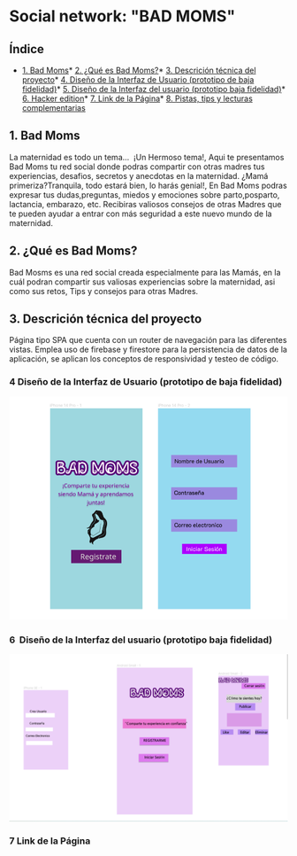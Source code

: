 # Social network: "BAD MOMS"
## Índice
* [1. Bad Moms](#1-Bad-Moms)* [2. ¿Qué es Bad Moms?](#2-¿Qué-es-Bad-Moms?)* [3. Descrición técnica del proyecto](#3-Descrición-técnica-del-proyecto)* [4. Diseño de la Interfaz de Usuario (prototipo de baja fidelidad)](#4-Diseño-de-la-Interfaz-de-Usuario-(prototipo-de-baja-fidelidad))* [5. Diseño de la Interfaz del usuario (prototipo baja fidelidad)](#5-Diseño-de-la-Interfaz-del-usuario-(prototipo-baja-fidelidad))* [6. Hacker edition](#6-hacker-edition)* [7. Link de la Página](#7-Link-de-la-Página)* [8. Pistas, tips y lecturas complementarias](#8-pistas-tips-y-lecturas-complementarias)
## 1. Bad Moms
La maternidad es todo un tema...  ¡Un Hermoso tema!, Aqui te presentamos Bad Moms tu red social donde podras compartir con otras madres tus experiencias, desafios, secretos y anecdotas en la maternidad.
¿Mamá primeriza?Tranquila, todo estará bien, lo harás genial!, En Bad Moms podras expresar tus dudas,preguntas, miedos y emociones sobre parto,posparto, lactancia, embarazo, etc. Recibiras valiosos consejos de otras Madres que te pueden ayudar a entrar con más seguridad a este nuevo mundo de la maternidad. 

## 2. ¿Qué es Bad Moms?
Bad Mosms es una red social creada especialmente para las Mamás, en la cuál podran compartir sus valiosas experiencias sobre la maternidad, asi como sus retos, Tips y consejos para otras Madres.

## 3. Descrición técnica del proyecto
Página tipo SPA que cuenta con un router de navegación para las diferentes vistas. Emplea uso de firebase y firestore para la persistencia de datos de la aplicación, se aplican los conceptos de responsividad y testeo de código. 
### 4 Diseño de la Interfaz de Usuario (prototipo de baja fidelidad)
![](/src/assets/img/img%20bad%20moms/imageBaja.png)

### 6  Diseño de la Interfaz del usuario (prototipo baja fidelidad)
![](/src/assets/img/img%20bad%20moms/prototipoAlta.png)
### 7 Link de la Página
